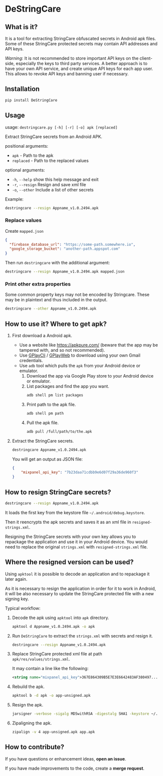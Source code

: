 # DeStringCare
## What is it?
It is a tool for extracting StringCare obfuscated secrets in Android apk files.
Some of these StringCare protected secrets may contain API addresses and API keys.

*Warning*: It is not recommended to store important API keys on the client-side, especially the keys to third party services.
A better approach is to have your own API service, and create unique API keys for each app user.
This allows to revoke API keys and banning user if necessary.

## Installation
```bash
pip install DeStringCare
```

## Usage
usage: `destringcare.py [-h] [-r] [-o] apk [replaced]`

Extract StringCare secrets from an Android APK.

positional arguments:
*  `apk` -  Path to the apk
*  `replaced` - Path to the replaced values

optional arguments:
*  `-h`, `--help`    show this help message and exit
*  `-r`, `--resign`  Resign and save xml file
*  `-o`, `--other`   Include a list of other secrets

Example:
```bash
destringcare --resign Appname_v1.0.2494.apk
```

### Replace values
Create `mapped.json`
```json
{
  "firebase_database_url": "https://some-path.somewhere.io",
  "google_storage_bucket": "another-path.appspot.com"
}
```

Then run `destringcare` with the additional argument:
```bash
destringcare --resign Appname_v1.0.2494.apk mapped.json
```

### Print other extra properties
Some common property keys may not be encoded by Stringcare.
These may be in plaintext and thus included in the output.

```bash
destringcare --other Appname_v1.0.2494.apk
```

## How to use it? Where to get apk?
1. First download a Android apk.
    * Use a website like https://apkpure.com/ (beware that the app may be tampered with, and so not recommended).
    * Use [GPlayCli](https://github.com/matlink/gplaycli) / [GPlayWeb](https://github.com/matlink/gplayweb) to download using your own Gmail credentials.
    * Use `adb` tool which pulls the `apk` from your Android device or emulator.
        1. Download the app via Google Play store to your Android device or emulator.
        2. List packages and find the app you want.
            ```bash
            adb shell pm list packages
            ```
        3. Print path to the apk file.
            ```bash
            adb shell pm path
            ```
        4. Pull the apk file.
            ```bash
            adb pull /full/path/to/the.apk
            ```

2. Extract the StringCare secrets.
    ```bash
    destringcare Appname_v1.0.2494.apk
    ```

    You will get an output as JSON file:
    ```json
    {
        "mixpanel_api_key": "7b23daa71cdbb9e6d07f29a36de960f3"
    }
    ```

## How to resign StringCare secrets?
```bash
destringcare --resign Appname_v1.0.2494.apk
```

It loads the first key from the keystore file `~/.android/debug.keystore`.

Then it reencrypts the apk secrets and saves it as an xml file in `resigned-strings.xml`.

Resigning the StringCare secrets with your own key allows you to repackage the application and use it in your Android device.
You would need to replace the original `strings.xml` with `resigned-strings.xml` file.


## Where the resigned version can be used?
Using `apktool` it is possible to decode an application and to repackage it later again.

As it is necessary to resign the application in order for it to work in Android,
it will be also necessary to update the StringCare protected file with a new signing key.
  
Typical workflow:
1. Decode the apk using `apktool` into `apk` directory.
    ```bash
    apktool d Appname_v1.0.2494.apk -o apk
    ```

2. Run `DeStringCare` to extract the `strings.xml` with secrets and resign it.
    ```bash
    destringcare --resign Appname_v1.0.2494.apk
    ```

3. Replace StringCare protected xml file at path `apk/res/values/strings.xml`.
    
    It may contain a line like the following:
    ```xml
    <string name="mixpanel_api_key">367E864309B5E7E3E6642483AF380497...</string>
    ```

4. Rebuild the apk.
    ```bash
    apktool b -d apk -o app-unsigned.apk
    ```

5. Resign the apk.
    ```bash
    jarsigner -verbose -sigalg MD5withRSA -digestalg SHA1 -keystore ~/.android/debug.keystore -storepass android app-unsigned.apk androiddebugkey
    ```

6. Zipaligning the apk.
    ```bash
    zipalign -v 4 app-unsigned.apk app.apk
    ```

## How to contribute?
If you have questions or enhancement ideas, **open an issue**.

If you have made improvements to the code, create a **merge request**.
